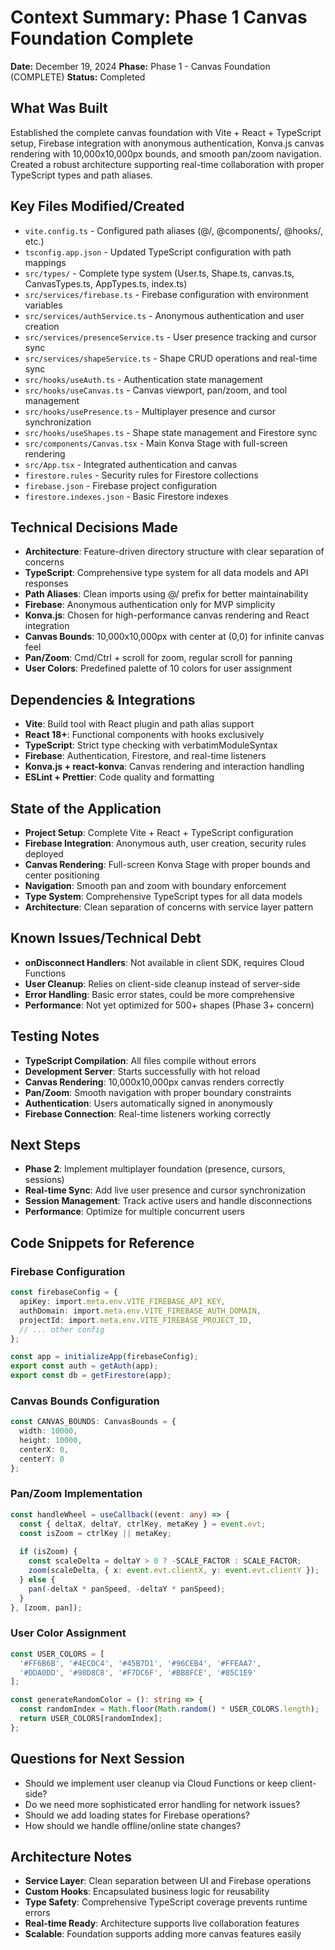# Context Summary: Phase 1 Canvas Foundation Complete
**Date:** December 19, 2024
**Phase:** Phase 1 - Canvas Foundation (COMPLETE)
**Status:** Completed

## What Was Built
Established the complete canvas foundation with Vite + React + TypeScript setup, Firebase integration with anonymous authentication, Konva.js canvas rendering with 10,000x10,000px bounds, and smooth pan/zoom navigation. Created a robust architecture supporting real-time collaboration with proper TypeScript types and path aliases.

## Key Files Modified/Created
- `vite.config.ts` - Configured path aliases (@/, @components/, @hooks/, etc.)
- `tsconfig.app.json` - Updated TypeScript configuration with path mappings
- `src/types/` - Complete type system (User.ts, Shape.ts, canvas.ts, CanvasTypes.ts, AppTypes.ts, index.ts)
- `src/services/firebase.ts` - Firebase configuration with environment variables
- `src/services/authService.ts` - Anonymous authentication and user creation
- `src/services/presenceService.ts` - User presence tracking and cursor sync
- `src/services/shapeService.ts` - Shape CRUD operations and real-time sync
- `src/hooks/useAuth.ts` - Authentication state management
- `src/hooks/useCanvas.ts` - Canvas viewport, pan/zoom, and tool management
- `src/hooks/usePresence.ts` - Multiplayer presence and cursor synchronization
- `src/hooks/useShapes.ts` - Shape state management and Firestore sync
- `src/components/Canvas.tsx` - Main Konva Stage with full-screen rendering
- `src/App.tsx` - Integrated authentication and canvas
- `firestore.rules` - Security rules for Firestore collections
- `firebase.json` - Firebase project configuration
- `firestore.indexes.json` - Basic Firestore indexes

## Technical Decisions Made
- **Architecture**: Feature-driven directory structure with clear separation of concerns
- **TypeScript**: Comprehensive type system for all data models and API responses
- **Path Aliases**: Clean imports using @/ prefix for better maintainability
- **Firebase**: Anonymous authentication only for MVP simplicity
- **Konva.js**: Chosen for high-performance canvas rendering and React integration
- **Canvas Bounds**: 10,000x10,000px with center at (0,0) for infinite canvas feel
- **Pan/Zoom**: Cmd/Ctrl + scroll for zoom, regular scroll for panning
- **User Colors**: Predefined palette of 10 colors for user assignment

## Dependencies & Integrations
- **Vite**: Build tool with React plugin and path alias support
- **React 18+**: Functional components with hooks exclusively
- **TypeScript**: Strict type checking with verbatimModuleSyntax
- **Firebase**: Authentication, Firestore, and real-time listeners
- **Konva.js + react-konva**: Canvas rendering and interaction handling
- **ESLint + Prettier**: Code quality and formatting

## State of the Application
- **Project Setup**: Complete Vite + React + TypeScript configuration
- **Firebase Integration**: Anonymous auth, user creation, security rules deployed
- **Canvas Rendering**: Full-screen Konva Stage with proper bounds and center positioning
- **Navigation**: Smooth pan and zoom with boundary enforcement
- **Type System**: Comprehensive TypeScript types for all data models
- **Architecture**: Clean separation of concerns with service layer pattern

## Known Issues/Technical Debt
- **onDisconnect Handlers**: Not available in client SDK, requires Cloud Functions
- **User Cleanup**: Relies on client-side cleanup instead of server-side
- **Error Handling**: Basic error states, could be more comprehensive
- **Performance**: Not yet optimized for 500+ shapes (Phase 3+ concern)

## Testing Notes
- **TypeScript Compilation**: All files compile without errors
- **Development Server**: Starts successfully with hot reload
- **Canvas Rendering**: 10,000x10,000px canvas renders correctly
- **Pan/Zoom**: Smooth navigation with proper boundary constraints
- **Authentication**: Users automatically signed in anonymously
- **Firebase Connection**: Real-time listeners working correctly

## Next Steps
- **Phase 2**: Implement multiplayer foundation (presence, cursors, sessions)
- **Real-time Sync**: Add live user presence and cursor synchronization
- **Session Management**: Track active users and handle disconnections
- **Performance**: Optimize for multiple concurrent users

## Code Snippets for Reference

### Firebase Configuration
```typescript
const firebaseConfig = {
  apiKey: import.meta.env.VITE_FIREBASE_API_KEY,
  authDomain: import.meta.env.VITE_FIREBASE_AUTH_DOMAIN,
  projectId: import.meta.env.VITE_FIREBASE_PROJECT_ID,
  // ... other config
};

const app = initializeApp(firebaseConfig);
export const auth = getAuth(app);
export const db = getFirestore(app);
```

### Canvas Bounds Configuration
```typescript
const CANVAS_BOUNDS: CanvasBounds = {
  width: 10000,
  height: 10000,
  centerX: 0,
  centerY: 0
};
```

### Pan/Zoom Implementation
```typescript
const handleWheel = useCallback((event: any) => {
  const { deltaX, deltaY, ctrlKey, metaKey } = event.evt;
  const isZoom = ctrlKey || metaKey;
  
  if (isZoom) {
    const scaleDelta = deltaY > 0 ? -SCALE_FACTOR : SCALE_FACTOR;
    zoom(scaleDelta, { x: event.evt.clientX, y: event.evt.clientY });
  } else {
    pan(-deltaX * panSpeed, -deltaY * panSpeed);
  }
}, [zoom, pan]);
```

### User Color Assignment
```typescript
const USER_COLORS = [
  '#FF6B6B', '#4ECDC4', '#45B7D1', '#96CEB4', '#FFEAA7',
  '#DDA0DD', '#98D8C8', '#F7DC6F', '#BB8FCE', '#85C1E9'
];

const generateRandomColor = (): string => {
  const randomIndex = Math.floor(Math.random() * USER_COLORS.length);
  return USER_COLORS[randomIndex];
};
```

## Questions for Next Session
- Should we implement user cleanup via Cloud Functions or keep client-side?
- Do we need more sophisticated error handling for network issues?
- Should we add loading states for Firebase operations?
- How should we handle offline/online state changes?

## Architecture Notes
- **Service Layer**: Clean separation between UI and Firebase operations
- **Custom Hooks**: Encapsulated business logic for reusability
- **Type Safety**: Comprehensive TypeScript coverage prevents runtime errors
- **Real-time Ready**: Architecture supports live collaboration features
- **Scalable**: Foundation supports adding more canvas features easily
